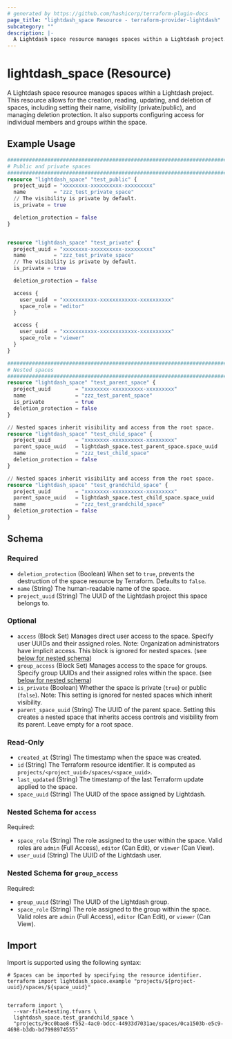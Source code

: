 ```yaml
---
# generated by https://github.com/hashicorp/terraform-plugin-docs
page_title: "lightdash_space Resource - terraform-provider-lightdash"
subcategory: ""
description: |-
  A Lightdash space resource manages spaces within a Lightdash project. This resource allows for the creation, reading, updating, and deletion of spaces, including setting their name, visibility (private/public), and managing deletion protection. It also supports configuring access for individual members and groups within the space.
---
```


# lightdash_space (Resource)

A Lightdash space resource manages spaces within a Lightdash project. This resource allows for the creation, reading, updating, and deletion of spaces, including setting their name, visibility (private/public), and managing deletion protection. It also supports configuring access for individual members and groups within the space.

## Example Usage

```terraform
##########################################################################
# Public and private spaces
##########################################################################
resource "lightdash_space" "test_public" {
  project_uuid = "xxxxxxxx-xxxxxxxxxx-xxxxxxxxx"
  name         = "zzz_test_private_space"
  // The visibility is private by default.
  is_private = true

  deletion_protection = false
}


resource "lightdash_space" "test_private" {
  project_uuid = "xxxxxxxx-xxxxxxxxxx-xxxxxxxxx"
  name         = "zzz_test_private_space"
  // The visibility is private by default.
  is_private = true

  deletion_protection = false

  access {
    user_uuid  = "xxxxxxxxxxx-xxxxxxxxxxxx-xxxxxxxxxx"
    space_role = "editor"
  }

  access {
    user_uuid  = "xxxxxxxxxxx-xxxxxxxxxxxx-xxxxxxxxxx"
    space_role = "viewer"
  }
}

##########################################################################
# Nested spaces
##########################################################################
resource "lightdash_space" "test_parent_space" {
  project_uuid        = "xxxxxxxx-xxxxxxxxxx-xxxxxxxxx"
  name                = "zzz_test_parent_space"
  is_private          = true
  deletion_protection = false
}

// Nested spaces inherit visibility and access from the root space.
resource "lightdash_space" "test_child_space" {
  project_uuid        = "xxxxxxxx-xxxxxxxxxx-xxxxxxxxx"
  parent_space_uuid   = lightdash_space.test_parent_space.space_uuid
  name                = "zzz_test_child_space"
  deletion_protection = false
}

// Nested spaces inherit visibility and access from the root space.
resource "lightdash_space" "test_grandchild_space" {
  project_uuid        = "xxxxxxxx-xxxxxxxxxx-xxxxxxxxx"
  parent_space_uuid   = lightdash_space.test_child_space.space_uuid
  name                = "zzz_test_grandchild_space"
  deletion_protection = false
}
```

<!-- schema generated by tfplugindocs -->
## Schema

### Required

- `deletion_protection` (Boolean) When set to `true`, prevents the destruction of the space resource by Terraform. Defaults to `false`.
- `name` (String) The human-readable name of the space.
- `project_uuid` (String) The UUID of the Lightdash project this space belongs to.

### Optional

- `access` (Block Set) Manages direct user access to the space. Specify user UUIDs and their assigned roles. Note: Organization administrators have implicit access. This block is ignored for nested spaces. (see [below for nested schema](#nestedblock--access))
- `group_access` (Block Set) Manages access to the space for groups. Specify group UUIDs and their assigned roles within the space. (see [below for nested schema](#nestedblock--group_access))
- `is_private` (Boolean) Whether the space is private (`true`) or public (`false`). Note: This setting is ignored for nested spaces which inherit visibility.
- `parent_space_uuid` (String) The UUID of the parent space. Setting this creates a nested space that inherits access controls and visibility from its parent. Leave empty for a root space.

### Read-Only

- `created_at` (String) The timestamp when the space was created.
- `id` (String) The Terraform resource identifier. It is computed as `projects/<project_uuid>/spaces/<space_uuid>`.
- `last_updated` (String) The timestamp of the last Terraform update applied to the space.
- `space_uuid` (String) The UUID of the space assigned by Lightdash.

<a id="nestedblock--access"></a>
### Nested Schema for `access`

Required:

- `space_role` (String) The role assigned to the user within the space. Valid roles are `admin` (Full Access), `editor` (Can Edit), or `viewer` (Can View).
- `user_uuid` (String) The UUID of the Lightdash user.


<a id="nestedblock--group_access"></a>
### Nested Schema for `group_access`

Required:

- `group_uuid` (String) The UUID of the Lightdash group.
- `space_role` (String) The role assigned to the group within the space. Valid roles are `admin` (Full Access), `editor` (Can Edit), or `viewer` (Can View).

## Import

Import is supported using the following syntax:

```shell
# Spaces can be imported by specifying the resource identifier.
terraform import lightdash_space.example "projects/${project-uuid}/spaces/${space_uuid}"


terraform import \
  --var-file=testing.tfvars \
  lightdash_space.test_grandchild_space \
  "projects/9cc0bae8-f552-4ac0-bdcc-44933d7031ae/spaces/0ca1503b-e5c9-4698-b3db-bd7998974555"
```
